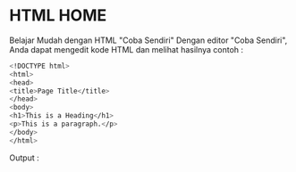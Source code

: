 # HTML HOME
Belajar Mudah dengan HTML "Coba Sendiri"
Dengan editor "Coba Sendiri", Anda dapat mengedit kode HTML dan melihat hasilnya
contoh :
```sh
<!DOCTYPE html>
<html>
<head>
<title>Page Title</title>
</head>
<body>
<h1>This is a Heading</h1>
<p>This is a paragraph.</p>
</body>
</html> 
```
Output :
